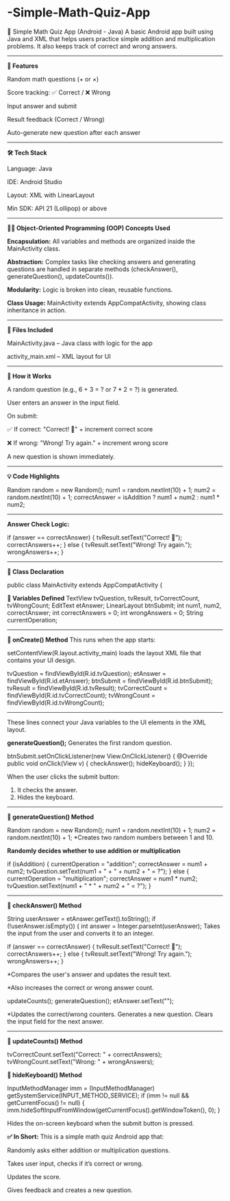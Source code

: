 # -Simple-Math-Quiz-App

🧠 Simple Math Quiz App (Android - Java)
A basic Android app built using Java and XML that helps users practice simple addition and multiplication problems. It also keeps track of correct and wrong answers.

-----------------------------------------------------------------------


**📲 Features**

Random math questions (+ or ×)

Score tracking: ✅ Correct / ❌ Wrong

Input answer and submit

Result feedback (Correct / Wrong)

Auto-generate new question after each answer



------------------------------------------------------------------

**🛠 Tech Stack**

Language: Java

IDE: Android Studio

Layout: XML with LinearLayout

Min SDK: API 21 (Lollipop) or above


-------------------------------------------------------------------------



**🧑‍💻 Object-Oriented Programming (OOP) Concepts Used**

**Encapsulation:** All variables and methods are organized inside the MainActivity class.

**Abstraction:** Complex tasks like checking answers and generating questions are handled in separate methods (checkAnswer(), generateQuestion(), updateCounts()).

**Modularity:** Logic is broken into clean, reusable functions.

**Class Usage:** MainActivity extends AppCompatActivity, showing class inheritance in action.




-----------------------------------------------------------------------------------------------------


**📁 Files Included**

MainActivity.java – Java class with logic for the app

activity_main.xml – XML layout for UI



-----------------------------------------------------------------------


**🔄 How it Works**

A random question (e.g., 6 + 3 = ? or 7 * 2 = ?) is generated.

User enters an answer in the input field.

On submit:

✅ If correct: "Correct! 🎉" + increment correct score

❌ If wrong: "Wrong! Try again." + increment wrong score

A new question is shown immediately.



-------------------------------------------------------------------------------



**💡 Code Highlights**

Random random = new Random();
num1 = random.nextInt(10) + 1;
num2 = random.nextInt(10) + 1;
correctAnswer = isAddition ? num1 + num2 : num1 * num2;

---------------------------------------------------------------------

**Answer Check Logic:**

if (answer == correctAnswer) {
    tvResult.setText("Correct! 🎉");
    correctAnswers++;
} else {
    tvResult.setText("Wrong! Try again.");
    wrongAnswers++;
}





--------------------------------------------------------------------------------

**🔹 Class Declaration**

public class MainActivity extends AppCompatActivity {


**🔹 Variables Defined**
TextView tvQuestion, tvResult, tvCorrectCount, tvWrongCount;
EditText etAnswer;
LinearLayout btnSubmit;
int num1, num2, correctAnswer;
int correctAnswers = 0;
int wrongAnswers = 0;
String currentOperation;

------------------------------------------
**🔹 onCreate() Method**
This runs when the app starts:

setContentView(R.layout.activity_main) loads the layout XML file that contains your UI design.

tvQuestion = findViewById(R.id.tvQuestion);
etAnswer = findViewById(R.id.etAnswer);
btnSubmit = findViewById(R.id.btnSubmit);
tvResult = findViewById(R.id.tvResult);
tvCorrectCount = findViewById(R.id.tvCorrectCount);
tvWrongCount = findViewById(R.id.tvWrongCount);

---------------------------------------------------------


These lines connect your Java variables to the UI elements in the XML layout.

**generateQuestion();**
Generates the first random question.

btnSubmit.setOnClickListener(new View.OnClickListener() {
    @Override
    public void onClick(View v) {
        checkAnswer();
        hideKeyboard();
    }
});


When the user clicks the submit button:

1. It checks the answer.
2. Hides the keyboard.

------------------------------------------------


**🔹 generateQuestion() Method**

Random random = new Random();
num1 = random.nextInt(10) + 1;
num2 = random.nextInt(10) + 1;
*Creates two random numbers between 1 and 10.


**Randomly decides whether to use addition or multiplication**

if (isAddition) {
    currentOperation = "addition";
    correctAnswer = num1 + num2;
    tvQuestion.setText(num1 + " + " + num2 + " = ?");
} else {
    currentOperation = "multiplication";
    correctAnswer = num1 * num2;
    tvQuestion.setText(num1 + " * " + num2 + " = ?");
}

-----------------------------------------------------------------------------

**🔹 checkAnswer() Method**

String userAnswer = etAnswer.getText().toString();
if (!userAnswer.isEmpty()) {
    int answer = Integer.parseInt(userAnswer);
Takes the input from the user and converts it to an integer.

if (answer == correctAnswer) {
    tvResult.setText("Correct! 🎉");
    correctAnswers++;
} else {
    tvResult.setText("Wrong! Try again.");
    wrongAnswers++;
}

*Compares the user's answer and updates the result text.

*Also increases the correct or wrong answer count.


updateCounts();
generateQuestion();
etAnswer.setText("");

*Updates the correct/wrong counters.
Generates a new question.
Clears the input field for the next answer.

-------------------------------------------------------------------------------------


**🔹 updateCounts() Method**

tvCorrectCount.setText("Correct: " + correctAnswers);
tvWrongCount.setText("Wrong: " + wrongAnswers);

**🔹 hideKeyboard() Method**

InputMethodManager imm = (InputMethodManager) getSystemService(INPUT_METHOD_SERVICE);
if (imm != null && getCurrentFocus() != null) {
    imm.hideSoftInputFromWindow(getCurrentFocus().getWindowToken(), 0);
}

Hides the on-screen keyboard when the submit button is pressed.


**✅ In Short:**
This is a simple math quiz Android app that:

Randomly asks either addition or multiplication questions.

Takes user input, checks if it’s correct or wrong.

Updates the score.

Gives feedback and creates a new question.







